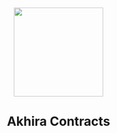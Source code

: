 <p align="center">
<br />
<a href="https://akhira.com"><img src="https://github.com/akhira-dev/typescript-sdk/blob/main/logo.svg?raw=true" width="200" alt=""/></a>
<br />
</p>
<h1 align="center">Akhira Contracts</h1>
